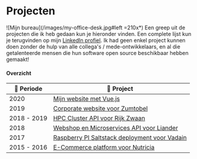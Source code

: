 # Projecten

![Mijn bureau](/images/my-office-desk.jpg#left =210x*) Een greep uit de projecten die ik heb gedaan kun je hieronder vinden. Een complete lijst kun je terugvinden op mijn [LinkedIn profiel](https://www.linkedin.com/in/maerteijn/). Ik had geen enkel project kunnen doen zonder de hulp van alle collega's /  mede-ontwikkelaars, en al die getalenteerde mensen die hun software open source beschikbaar hebben gemaakt!

#### Overzicht

| :calendar: Periode  | :file_folder: Project                                                                                |
| ------------------- | ---------------------------------------------------------------------------------------------------- |
| 2020                | [Mijn website met Vue.js](/nl/projecten/mijn-website-met-vue)                                        |
| 2019                | [Corporate website voor Zumtobel](/nl/projecten/corporate-website-voor-zumtobel)                     |
| 2018 - 2019         | [HPC Cluster API voor Rijk Zwaan](/nl/projecten/hpc-cluster-api-voor-rijk-zwaan)                     |
| 2018                | [Webshop en Microservices API voor Liander](/nl/projecten/webshop-en-microservices-api-voor-liander) |
| 2017                | [Raspberry PI Saltstack deployment voor Vadain](/nl/projecten/rpi-saltstack-deployment-voor-vadain)  |
| 2015 - 2016         | [E-Commerce platform voor Nutricia](/nl/projecten/e-commerce-platform-voor-nutricia)                 |
